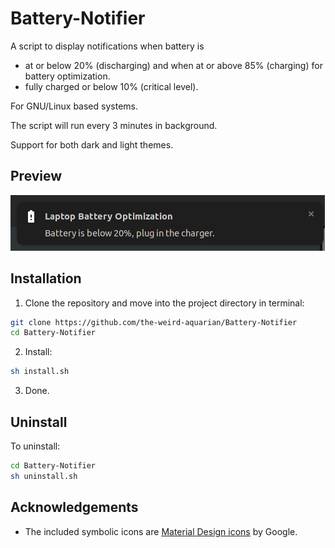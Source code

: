 # Battery-Notifier

A script to display notifications when battery is 
- at or below 20% (discharging) and when at or above 85% (charging) for battery optimization.
- fully charged or below 10% (critical level).

For GNU/Linux based systems.

The script will run every 3 minutes in background.

Support for both dark and light themes.

## Preview

![widget-factory](/images/preview.png?raw=true)


## Installation

1. Clone the repository and move into the project directory in terminal:

```sh
git clone https://github.com/the-weird-aquarian/Battery-Notifier
cd Battery-Notifier
```

2. Install:

```sh
sh install.sh
```

3. Done.

## Uninstall

To uninstall:

```sh
cd Battery-Notifier
sh uninstall.sh
```

## Acknowledgements

- The included symbolic icons are [Material Design icons](https://github.com/google/material-design-icons) by Google.
